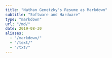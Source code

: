 ```yaml
---
title: "Nathan Genetzky's Resume as Markdown"
subtitle: "Software and Hardware"
type: "markdown"
url: "/md/"
date: 2019-08-30
aliases:
  - "/markdown/"
  - "/text/"
  - "/txt/"
---
```

